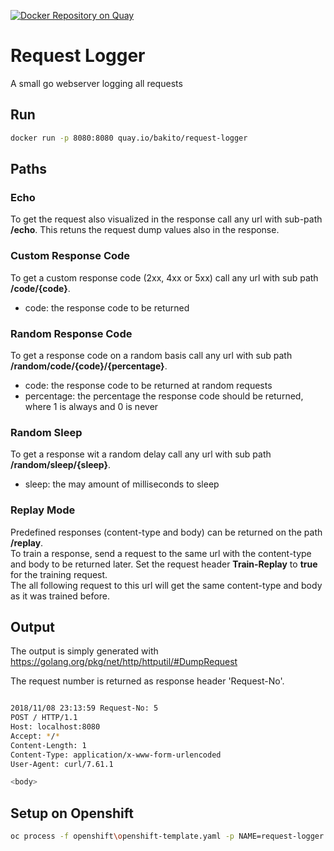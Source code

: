 [![Docker Repository on Quay](https://quay.io/repository/bakito/request-logger/status "Docker Repository on Quay")](https://quay.io/repository/bakito/request-logger)

# Request Logger

A small go webserver logging all requests

## Run

```bash
docker run -p 8080:8080 quay.io/bakito/request-logger
```

## Paths

### Echo

To get the request also visualized in the response call any url with sub-path **/echo**. This retuns the request dump values also in the response.

### Custom Response Code

To get a custom response code (2xx, 4xx or 5xx) call any url with sub path **/code/{code}**.

- code: the response code to be returned

### Random Response Code

To get a response code on a random basis call any url with sub path **/random/code/{code}/{percentage}**.

- code: the response code to be returned at random requests
- percentage: the percentage the response code should be returned, where 1 is always and 0 is never

### Random Sleep

To get a response wit a random delay call any url with sub path **/random/sleep/{sleep}**.

- sleep: the may amount of milliseconds to sleep

### Replay Mode

Predefined responses (content-type and body) can be returned on the path **/replay**.  
To train a response, send a request to the same url with the content-type and body to be returned later. Set the request header **Train-Replay** to **true** for the training request.  
The all following request to this url will get the same content-type and body as it was trained before.


## Output

The output is simply generated with https://golang.org/pkg/net/http/httputil/#DumpRequest

The request number is returned as response header 'Request-No'.

```bash

2018/11/08 23:13:59 Request-No: 5
POST / HTTP/1.1
Host: localhost:8080
Accept: */*
Content-Length: 1
Content-Type: application/x-www-form-urlencoded
User-Agent: curl/7.61.1

<body>
```

## Setup on Openshift

```bash
oc process -f openshift\openshift-template.yaml -p NAME=request-logger | oc apply -f -

```
